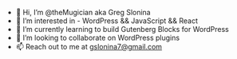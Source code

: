 - 👋 Hi, I’m @theMugician aka Greg Slonina
- 👀 I’m interested in - WordPress && JavaScript && React
- 🌱 I’m currently learning to build Gutenberg Blocks for WordPress
- 💞️ I’m looking to collaborate on WordPress plugins
- 📫 Reach out to me at gslonina7@gmail.com

<!---
theMugician/theMugician is a ✨ special ✨ repository because its `README.md` (this file) appears on your GitHub profile.
You can click the Preview link to take a look at your changes.
--->
